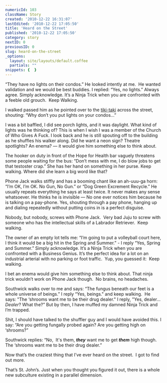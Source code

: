 ```yaml
---
numericId: 103
className: Story
created: '2010-12-22 16:31:07'
lastEdited: '2010-12-22 17:05:50'
title: 'Heard on the Street'
published: '2010-12-22 17:05:50'
category: story
nextID: 0
previousID: 0
slug: heard-on-the-street
_options:
  layout: site/layouts/default.coffee
  partials: ""
snippets: {  }
---
```

&ldquo;They have no lights on their condos.&rdquo; He looked intently at me. &nbsp;He wanted validation and we would be best buddies. I replied: &ldquo;Yes, no lights.&rdquo; Always agree. Simply acknowledge. It&rsquo;s a Ninja Trick when you are confronted with a feeble old grouch. &nbsp;Keep Walking.

I walked passed him as he pointed over to the [tiki-taki][0] across the street, shouting: &ldquo;Why don&rsquo;t you put lights on your condos&hellip;&rdquo;

I was a bit baffled, I did see porch lights, and it was daylight. What kind of lights was he thinking of? This is when I wish I was a member of the Church of Who Gives A Fuck. I look back and he is still spouting off to the building as he shuffles his walker along. Did he want a neon sign? Theatre spotlights? An enema? &mdash; it would give him something else to think about.

The hooker on duty in front of the Hope for Health bar vaguely threatens some people waiting for the bus: &ldquo;Don&rsquo;t mess with me, I do blow jobs to get that testoster crap.&rdquo; She has her hand on something in her purse. Keep walking. Where did she learn a big word like that?

Phone Jack walks stiffly and has a booming chant like an ah-uuu-ga horn: &ldquo;I&rsquo;m OK, I&rsquo;m OK. No Gun, No Gun.&rdquo; or &ldquo;Dog Green Excrement Recycle.&rdquo; He usually repeats everything he says at least twice. It never makes any sense whatsoever. He thinks he is invisible &mdash; No one ever notices him because he is talking on a pay-phone. Yes, shouting through a pay phone, hanging up and dialing repeatedly without putting coins in is a perfect disguise.

Nobody, but nobody, screws with Phone Jack. &nbsp;Very bad Juju to screw with someone who has the intellectual skills of a Labrador Retriever. &nbsp;Keep walking.

The owner of an empty lot tells me: &ldquo;I&rsquo;m going to put a volleyball court here, I think it would be a big hit in the Spring and Summer.&rdquo; - I reply &ldquo;Yes, Spring and Summer.&rdquo; Simply acknowledge. It&rsquo;s a Ninja Trick when you are confronted with a Business Genius. It&rsquo;s the perfect idea for a lot on an industrial arterial with no parking or foot traffic. &nbsp;Yup, you guessed it: &nbsp;Keep walking.

I bet an enema would give him something else to think about. That ninja trick wouldn&rsquo;t work on Phone Jack though. &nbsp;No brains, no headaches.

Southwick walks over to me and says: &ldquo;The fungus beneath our feet is a whole universe of beings.&rdquo; I reply &ldquo;Yes, beings.&quot; and keep walking. &nbsp;He says: &quot;The &lsquo;shrooms want me to be their drug dealer.&quot; I reply, &quot;Yes, dealer&hellip; _Dealer_? What the?&rdquo; But by then, I have muffed my damned Ninja Trick and I&rsquo;m trapped.

Shit, I should have talked to the shuffler guy and I would have avoided this. I say: &ldquo;Are you getting fungally probed again? Are you getting high on &lsquo;shrooms?&rdquo;

Southwick replies: &ldquo;No, &nbsp;It's them, _**they**_ want me to get _**them**_ high though. The &lsquo;shrooms want me to be their drug dealer.&rdquo;

Now that&rsquo;s the craziest thing that I&rsquo;ve ever heard on the street. &nbsp;I got to find out more.

That&rsquo;s St. John&rsquo;s. Just when you thought you figured it out, there is a whole new subculture existing in a parallel dimension.&nbsp;

[0]: http://people.wku.edu/charles.smith/MALVINA/mr094.htm